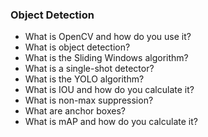 <h3>Object Detection</h3>

<ul>
<li>What is OpenCV and how do you use it?</li>
<li>What is object detection?</li>
<li>What is the Sliding Windows algorithm?</li>
<li>What is a single-shot detector?</li>
<li>What is the YOLO algorithm?</li>
<li>What is IOU and how do you calculate it?</li>
<li>What is non-max suppression?</li>
<li>What are anchor boxes?</li>
<li>What is mAP and how do you calculate it?</li>
</ul>